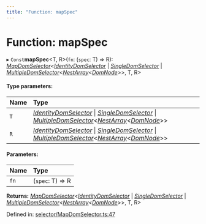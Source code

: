 ```yaml
---
title: "Function: mapSpec"
---
```


# Function: mapSpec

▸ `Const`**mapSpec**<T, R\>(`fn`: (`spec`: T) => R): [*MapDomSelector*](../classes/mapdomselector.md)<[*IdentityDomSelector*](../classes/identitydomselector.md) \| [*SingleDomSelector*](../classes/singledomselector.md) \| [*MultipleDomSelector*](../classes/multipledomselector.md)<[*NestArray*](../types/nestarray.md)<[*DomNode*](../classes/domnode.md)\>\>, T, R\>

#### Type parameters:

Name | Type |
:------ | :------ |
`T` | [*IdentityDomSelector*](../classes/identitydomselector.md) \| [*SingleDomSelector*](../classes/singledomselector.md) \| [*MultipleDomSelector*](../classes/multipledomselector.md)<[*NestArray*](../types/nestarray.md)<[*DomNode*](../classes/domnode.md)\>\> |
`R` | [*IdentityDomSelector*](../classes/identitydomselector.md) \| [*SingleDomSelector*](../classes/singledomselector.md) \| [*MultipleDomSelector*](../classes/multipledomselector.md)<[*NestArray*](../types/nestarray.md)<[*DomNode*](../classes/domnode.md)\>\> |

#### Parameters:

Name | Type |
:------ | :------ |
`fn` | (`spec`: T) => R |

**Returns:** [*MapDomSelector*](../classes/mapdomselector.md)<[*IdentityDomSelector*](../classes/identitydomselector.md) \| [*SingleDomSelector*](../classes/singledomselector.md) \| [*MultipleDomSelector*](../classes/multipledomselector.md)<[*NestArray*](../types/nestarray.md)<[*DomNode*](../classes/domnode.md)\>\>, T, R\>

Defined in: [selector/MapDomSelector.ts:47](https://github.com/44x1carbon/gigantes/blob/2721068/src/selector/MapDomSelector.ts#L47)
